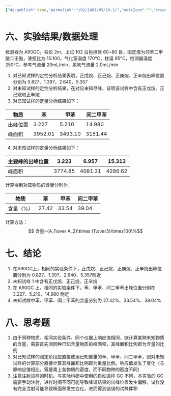 ```yaml
---
{"dg-publish":true,"permalink":"/02/2401/05/10-2/","noteIcon":"","created":"2025-01-31T00:35","updated":"2025-07-01T13:38"}
---
```


# 六、实验结果/数据处理
检测器为 A90GC，柱长 2m，上试 102 白色担体 60~80 目，固定液为邻苯二甲酸二壬酯，液担比为 15:100，气化室温度 170°C，柱温 95°C，检测器温度 250°C，参考气流量 20mL/min，尾吹气流量 2.0mL/min
1. 对已知试样的定性分析结果表明，正戊烷、正己烷、正庚烷、正辛烷出峰位置分别为 0.827、1.397、2.640、5.357
2. 对未知试样的定性分析结果，在对应未知寻峰，证明该试样中含有正戊烷、正己烷和正辛烷
3. 对已知试样的定量分析结果如下：

| 物质   | 苯       | 甲苯      | 间二甲苯    |
| ---- | ------- | ------- | ------- |
| 出峰位置 | 3.227   | 5.210   | 14.980  |
| 峰面积  | 3952.01 | 3493.10 | 3151.44 |
4. 对未知试样的定量分析结果如下：

| 主要峰的出峰位置 | 3.223   | 6.957   | 15.313  |
| -------- | ------- | ------- | ------- |
| 峰面积      | 3774.85 | 4081.31 | 4286.62 |
计算得到对应物质的含量分别为：

| 物质    | 苯     | 甲苯    | 间二甲苯  |
| ----- | ----- | ----- | ----- |
| 含量（%） | 27.42 | 33.54 | 39.04 |
计算方法：
$$
含量={A_1\over A_2}\times {1\over3}\times100\%$$


# 七、结论
1. 在A90GC上，相同的实验条件下，正戊烷、正己烷、正庚烷、正辛烷出峰位置分别为 0.827、1.397、2.640、5.357附近
2. 未知试样 1 中含有正戊烷、正己烷、正辛烷
3. 在 A90GC 上，相同的实验条件下，苯、甲苯、间二甲苯出峰位置分别在 3.227、5.210、14.980 附近
4. 未知试样中苯、甲苯、间二甲苯的含量分别为 27.42%、33.54%、39.04%
# 八、思考题
1. 由于同种物质、相同实验条件、同个仪器上响应值相同，欲计算某种未知物质的含量，需要首先测同种已知含量物质的峰面积，其峰面积比例即为含量的比例
2. 对已知试样的测定阶段应直接使用已知重量的苯、甲苯、间二甲苯，则对未知试样的计算部分直接计算其峰面积比例即为重量比例。响应值发生了变化（与原响应值相比，需要乘上各物质的密度，而不同物种的密度不同）
3. 注意注射进样的时机。与实际科研中使用的自动进样 GC 不同，本实验的 GC 需要手动注射，进样时间不同可能导致峰谱结果的出峰位置发生偏移，试样没有完全注射可能导致峰面积发生变化，进而得到错误的试样体积
